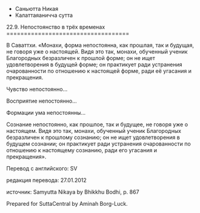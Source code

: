 









* Саньютта Никая
* Калаттаяаничча сутта


22\.9\. Непостоянство в трёх временах
\=\=\=\=\=\=\=\=\=\=\=\=\=\=\=\=\=\=\=\=\=\=\=\=\=\=\=\=\=\=\=\=\=\=\=



В Саваттхи\. «Монахи, форма непостоянна, как прошлая, так и будущая, не говоря уже о настоящей\. Видя это так, монахи, обученный ученик Благородных безразличен к прошлой форме; он не ищет удовлетворения в будущей форме; он практикует ради устранения очарованности по отношению к настоящей форме, ради её угасания и прекращения\.


Чувство непостоянно…


Восприятие непостоянно…


Формации ума непостоянны…


Сознание непостоянно, как прошлое, так и будущее, не говоря уже о настоящем\. Видя это так, монахи, обученный ученик Благородных безразличен к прошлому сознанию; он не ищет удовлетворения в будущем сознании; он практикует ради устранения очарованности по отношению к настоящему сознанию, ради его угасания и прекращения»\.



Перевод с английского: SV


редакция перевода: 27\.01\.2012


источник: Samyutta Nikaya by Bhikkhu Bodhi, p\. 867


Prepared for SuttaCentral by Aminah Borg\-Luck\.






